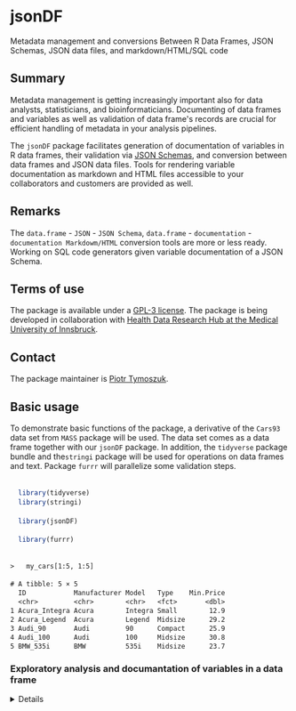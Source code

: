 # jsonDF
Metadata management and conversions Between R Data Frames, JSON Schemas, JSON data files, and markdown/HTML/SQL code

## Summary 

Metadata management is getting increasingly important also for data analysts, statisticians, and bioinformaticians. 
Documenting of data frames and variables as well as validation of data frame's records are crucial for efficient handling of metadata in your analysis pipelines. 

The `jsonDF` package facilitates generation of documentation of variables in R data frames, their validation via [JSON Schemas](https://json-schema.org/), and conversion between data frames and JSON data files. 
Tools for rendering variable documentation as markdown and HTML files accessible to your collaborators and customers are provided as well. 

## Remarks

The `data.frame` - `JSON` - `JSON Schema`, `data.frame` - `documentation` - `documentation Markdowm/HTML` conversion tools are more or less ready. 
Working on SQL code generators given variable documentation of a JSON Schema. 

## Terms of use

The package is available under a [GPL-3 license](https://github.com/PiotrTymoszuk/fastTest/blob/main/LICENSE). 
The package is being developed in collaboration with [Health Data Research Hub at the Medical University of Innsbruck](https://www.i-med.ac.at/forschung/Forschungsdatenmanagement/Forschungsdatenmanagement.html).

## Contact

The package maintainer is [Piotr Tymoszuk](mailto:piotr.s.tymoszuk@gmail.com).

## Basic usage

To demonstrate basic functions of the package, a derivative of the `Cars93` data set from `MASS` package will be used. 
The data set comes as a data frame together with our `jsonDF` package. 
In addition, the `tidyverse` package bundle and the`stringi` package will be used for operations on data frames and text. 
Package `furrr` will parallelize some validation steps.

```r 

  library(tidyverse)
  library(stringi)

  library(jsonDF)

  library(furrr)
  
```

```
>   my_cars[1:5, 1:5]

# A tibble: 5 × 5
  ID            Manufacturer Model   Type    Min.Price
  <chr>         <chr>        <chr>   <fct>       <dbl>
1 Acura_Integra Acura        Integra Small        12.9
2 Acura_Legend  Acura        Legend  Midsize      29.2
3 Audi_90       Audi         90      Compact      25.9
4 Audi_100      Audi         100     Midsize      30.8
5 BMW_535i      BMW          535i    Midsize      23.7

```

### Exploratory analysis and documantation of variables in a data frame 

<details>

To obtain basic descriptive statistics of numeric, logical, factor, and character variables in the data frame, `get_stat()` function is called. 
For numeric and date variables, the function computes medians with interquartile ranges (IQR) and ranges. 
For enumerated variables, i.e. variables with fixed categories, percentages of complete observations and counts of records in the category are returned. 

Of note, factors are always regarded as enumerated variables, whose categories correspond to factor's levels and internally coded as integers. 
Following the R's convention, the first level is coded as 1, the second as 2 and so on. 
`enum_limit` argument specifies if and how non-factor variables with few unique values will be treated. 
For `enum_limit = 7` in the example below, character and numeric variables with no more than seven unique values will be treated as enumerated features. 
This concerns e.g. the variable named `Cylinder_number` and originally specified as a numeric feature.

```r

  car_stats <- my_cars %>%
    get_stats(enum_limit = 7,
              signif_digits = 3)

```

```
> car_stats[1:10, ]

# A tibble: 10 × 3
   variable     format    statistic                                                                                               
   <fct>        <chr>     <chr>                                                                                                   
 1 ID           character "complete: n = 93"                                                                                      
 2 Manufacturer character "complete: n = 93"                                                                                      
 3 Model        character "complete: n = 93"                                                                                      
 4 Type         factor    "Compact: 17.2% (n = 16)\nLarge: 11.8% (n = 11)\nMidsize: 23.7% (n = 22)\nSmall: 22.6% (n = 21)\nSporty…
 5 Min.Price    numeric   "14.7 [IQR: 10.8 to 20.3]\nrange: 6.7 to 45.4\ncomplete: n = 93"                                        
 6 Price        numeric   "17.7 [IQR: 12.2 to 23.3]\nrange: 7.4 to 61.9\ncomplete: n = 93"                                        
 7 Max.Price    numeric   "19.6 [IQR: 14.7 to 25.3]\nrange: 7.9 to 80\ncomplete: n = 93"                                          
 8 MPG.city     integer   "21 [IQR: 18 to 25]\nrange: 15 to 46\ncomplete: n = 93"                                                 
 9 MPG.highway  integer   "28 [IQR: 26 to 31]\nrange: 20 to 50\ncomplete: n = 93"                                                 
10 AirBags      factor    "Driver & Passenger: 17.2% (n = 16)\nDriver only: 46.2% (n = 43)\nNone: 36.6% (n = 34)\ncomplete: n = 9…


```

```
>   car_stats %>% 
+     filter(variable %in% c('Type', 'MPG.city', 'Cylinder_number'))

# A tibble: 3 × 3
  variable        format  statistic                                                                                               
  <fct>           <chr>   <chr>                                                                                                   
1 Type            factor  "Compact: 17.2% (n = 16)\nLarge: 11.8% (n = 11)\nMidsize: 23.7% (n = 22)\nSmall: 22.6% (n = 21)\nSporty…
2 MPG.city        integer "21 [IQR: 18 to 25]\nrange: 15 to 46\ncomplete: n = 93"                                                 
3 Cylinder_number integer "3: 3.26% (n = 3)\n4: 53.3% (n = 49)\n5: 2.17% (n = 2)\n6: 33.7% (n = 31)\n8: 7.61% (n = 7)\ncomplete: …

```

Documentation of variables of the data frame is generated by calling `create_doc()`. 
The function works basically with every data frame and automatically derives basic information such as range of numeric variables (`json_num_range = TRUE`), format of date features, enumeration and category coding. 
As explained above, by specifying `enum_limit` argument, the user can identify character and numeric variables with a limited numbers of unique values as enumerated features. 

The function's output is a data frame of class `documentation` with the following columns: 

* `variable`: variable name

* `type_r`: type of the variable according to the R's standards, e.g. numeric, character, integer, logical, or factor

* `enumeration`: listing of unique categories for enumerated features

* `coding`: coding of levels of factor variables. The first level corresponds to 1, the second to 2, and so on

* `description`: description of the variables. Without any user's modification, it is simply the variable name

* `json_expr`: basic validation rules for the variable compatible with syntax of [JSON Schema](https://json-schema.org/)

* `required`: a logical value indicating if the variable is required or can be left as NA. By default none of the variables is required

Of note, the documentation object can be modified by the user by adding extra columns or modification of the columns outlined above. 
In the example below, we'll create documentation of the `my_cars` data set and enrich it by providing human-friendly descriptions and information on units. 
By setting `enum_limit = 7`, we intend to treat character and numeric features with no more than seven unique values as enumerated features. 
`json_date = 'date-time'` makes the date to be [ISO 8601 compliant](https://www.iso.org/iso-8601-date-and-time-format.html). 
By specifying `json_num_range = TRUE`, we insert the ranges of numeric variables in the current table into JSON validation rules. 

```r

  car_documentation <- my_cars %>%
    create_doc(json_num_range = TRUE,
               json_date = 'date-time',
               enum_limit = 7) %>%
    mutate(description =
             car::recode(description,
                         "
                         'ID' = 'Unique identifier of the car';
                         'Manufacturer' = 'Manufacturer of the car';
                         'Model' = 'Car model';
                         'Type' = 'Classification of the car as compact, middle, etc.';
                         'Min.Price' = 'Minimum price';
                         'Price' = 'Average price';
                         'Max.Price' = 'Maximum price';
                         'MPG.city' = 'Mileage in city traffic';
                         'MPG.highway' = 'Mileage in highway traffic';
                         'AirBags' = 'Airbag location and numeber';
                         'DriveTrain' = 'Drive transmission';
                         'Cylinders' = 'Cylinder number and assembly';
                         'EngineSize' = 'Engine volume';
                         'Horsepower' = 'Engine power';
                         'RPM' = 'Optimal rotation speed';
                         'Rev.per.mile' = 'Revolutions per mile';
                         'Man.trans.avail' = 'Availability of manual transmission';
                         'Fuel.tank.capacity' = 'Fuel tank capacity';
                         'Passengers' = 'Number of passengers';
                         'Length' = 'Length of the car';
                         'Wheelbase' = 'Wheelbase of the car';
                         'Width' = 'Width of the car';
                         'Turn.circle' = 'Turning circle';
                         'Rear.seat.room' = 'Rear seat room';
                         'Luggage.room' = 'Luggage room';
                         'Weight' = 'Weight of the car';
                         'Origin' = 'Country of origin (USA or non-USA)';
                         'Make' = 'Manufacturer and model combined provided as string';
                         'Origin_free_text' = 'Extra information on the origin of the car';
                         'Cylinder_number' = 'Cylinder number as integer';
                         'Entry' = 'Date of entry into the database'
                         "),
           unit =
             car::recode(variable,
                         "
                         'Min.Price' = 'dollars';
                         'Price' = 'dollars';
                         'Max.price' = 'dollars';
                         'MPG.city' = 'MPG';
                         'MPG.highway' = 'MPG';
                         'EngineSize' = 'liters';
                         'Horsepower' = 'HP';
                         'RPM' = 'RPM';
                         'Rev.per.mile' = 'revolutions per mile';
                         'Fuel.tank.capacity' = 'gallons';
                         'Length' = 'inches';
                         'Wheelbase' = 'inches';
                         'Width' = 'inches';
                         'Turn.circle' = 'feet';
                         'Rear.seat.room' = 'inches';
                         'Luggage.room' = 'cubic feet';
                         'Weight' = 'pounds';
                         "),
           unit = ifelse(unit == variable, NA, unit))

```

The final `documentation` object looks like that: 

```
> car_documentation[1:7, 
+                     c("variable", "type_r", "enumeration", "coding", "description", "unit")]

# A tibble: 7 × 6
  variable     type_r    enumeration      coding                                                        description          unit 
  <chr>        <chr>     <chr>            <chr>                                                         <chr>                <chr>
1 ID           character NA               NA                                                            Unique identifier o… NA   
2 Manufacturer character NA               NA                                                            Manufacturer of the… NA   
3 Model        character NA               NA                                                            Car model            NA   
4 Type         factor    1, 2, 3, 4, 5, 6 1: Compact; 2: Large; 3: Midsize; 4: Small; 5: Sporty; 6: Van Classification of t… NA   
5 Min.Price    numeric   NA               NA                                                            Minimum price        doll…
6 Price        numeric   NA               NA                                                            Average price        doll…
7 Max.Price    numeric   NA               NA                                                            Maximum price        NA  
```

```

> car_documentation[1:7, c("variable", "json_expr")]

# A tibble: 7 × 2
  variable     json_expr                                                  
  <chr>        <chr>                                                      
1 ID           "\"type\": \"string\""                                     
2 Manufacturer "\"type\": \"string\""                                     
3 Model        "\"type\": \"string\""                                     
4 Type         "\"type\": \"integer\", \"enum\": [1, 2, 3, 4, 5, 6]"      
5 Min.Price    "\"type\": \"number\", \"minimum\": 6.7, \"maximum\": 45.4"
6 Price        "\"type\": \"number\", \"minimum\": 7.4, \"maximum\": 61.9"
7 Max.Price    "\"type\": \"number\", \"minimum\": 7.9, \"maximum\": 80"  

```

For your non-programming collaborators or customers, and for presentation purposes, the documentation object can be easily turned into a markdown or HTML document with `toDocument()` function. 
In the example below, we generate simple markdown and HTML files with custom headers (`title` and `subtitle` arguments), line separators between the information chunks for particular variables (`sep = '<hr>'`), and `h2`/`h3` heading levels (`heading_levels = c(2, 3)`).

```r

  car_documentation %>%
    toDocument(title = 'Documentation of MyCars data set',
               subtitle = 'Variable lexicon',
               type = 'markdown',
               sep = '<hr>',
               heading_levels = c(2, 3),
               file = 'variable_lexicon.md')

  car_documentation %>%
    toDocument(title = 'Documentation of MyCars data set',
               subtitle = 'Variable lexicon',
               type = 'html',
               sep = '<hr>',
               heading_levels = c(2, 3),
               file = 'variable_lexicon.html')

```

Here some screenshots for the rendered markdown and HTML files with the documentation:

<img src="inst/screenshots/documentation_md.PNG" style="width: 50%;" alt="Documentation Markdown">

<br>

<img src="inst/screenshots/documentation_html.PNG" style="width: 50%;" alt="Documentation HTML">

</details>

